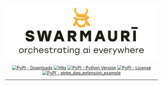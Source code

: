 ![Swarmauri Logo](https://github.com/swarmauri/swarmauri-sdk/blob/3d4d1cfa949399d7019ae9d8f296afba773dfb7f/assets/swarmauri.brand.theme.svg)

<p align="center">
    <a href="https://pypi.org/project/ptree_dag_extension_example/">
        <img src="https://img.shields.io/pypi/dm/ptree_dag_extension_example" alt="PyPI - Downloads"/></a>
    <a href="https://hits.sh/github.com/swarmauri/swarmauri-sdk/tree/master/pkgs/experimental/ptree_dag_extension_example/">
        <img alt="Hits" src="https://hits.sh/github.com/swarmauri/swarmauri-sdk/tree/master/pkgs/experimental/ptree_dag_extension_example.svg"/></a>
    <a href="https://pypi.org/project/ptree_dag_extension_example/">
        <img src="https://img.shields.io/pypi/pyversions/ptree_dag_extension_example" alt="PyPI - Python Version"/></a>
    <a href="https://pypi.org/project/ptree_dag_extension_example/">
        <img src="https://img.shields.io/pypi/l/ptree_dag_extension_example" alt="PyPI - License"/></a>
    <a href="https://pypi.org/project/ptree_dag_extension_example/">
        <img src="https://img.shields.io/pypi/v/ptree_dag_extension_example?label=ptree_dag_extension_example&color=green" alt="PyPI - ptree_dag_extension_example"/></a>

</p>

---

